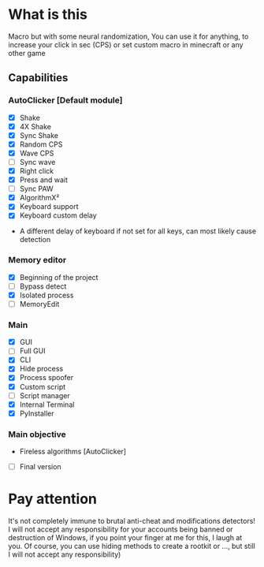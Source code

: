 # What is this
Macro but with some neural randomization, You can use it for anything, to increase your click in sec (CPS) or set custom macro in minecraft or any other game
## Capabilities
### AutoClicker [Default module]
- [X] Shake
- [X] 4X Shake
- [X] Sync Shake
- [X] Random CPS
- [X] Wave CPS
- [ ] Sync wave
- [X] Right click
- [X] Press and wait
- [ ] Sync PAW
- [X] AlgorithmX²
- [X] Keyboard support
- [X] Keyboard custom delay
-    A different delay of keyboard if not set for all keys, can most likely cause detection
### Memory editor
- [X] Beginning of the project
- [ ] Bypass detect
- [X] Isolated process
- [ ] MemoryEdit

### Main
- [X] GUI
- [ ] Full GUI
- [X] CLI
- [X] Hide process
- [X] Process spoofer
- [X] Custom script
- [ ] Script manager
- [X] Internal Terminal
- [X] PyInstaller

### Main objective
+ Fireless algorithms [AutoClicker]
- [ ] Final version

# Pay attention
It's not completely immune to brutal anti-cheat and modifications detectors!
I will not accept any responsibility for your accounts being banned or destruction of Windows, if you point your finger at me for this, I laugh at you.
Of course, you can use hiding methods to create a rootkit or ..., but still I will not accept any responsibility)
